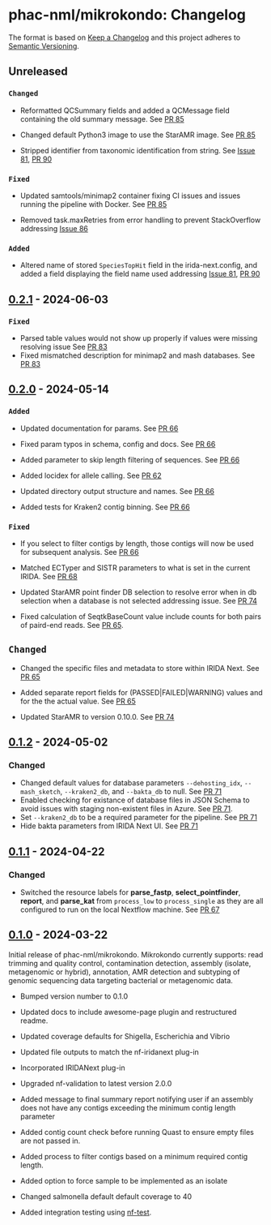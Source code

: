 # phac-nml/mikrokondo: Changelog

The format is based on [Keep a Changelog](https://keepachangelog.com/en/1.0.0/)
and this project adheres to [Semantic Versioning](https://semver.org/spec/v2.0.0.html).

## Unreleased

### `Changed`

- Reformatted QCSummary fields and added a QCMessage field containing the old summary message. See [PR 85](https://github.com/phac-nml/mikrokondo/pull/85)

- Changed default Python3 image to use the StarAMR image. See [PR 85](https://github.com/phac-nml/mikrokondo/pull/85)

- Stripped identifier from taxonomic identification from string. See [Issue 81](https://github.com/phac-nml/mikrokondo/issues/81), [PR 90](https://github.com/phac-nml/mikrokondo/pull/90)

### `Fixed`

- Updated samtools/minimap2 container fixing CI issues and issues running the pipeline with Docker. See [PR 85](https://github.com/phac-nml/mikrokondo/pull/85)

- Removed task.maxRetries from error handling to prevent StackOverflow addressing [Issue 86](https://github.com/phac-nml/mikrokondo/pull/91)

### `Added`

- Altered name of stored `SpeciesTopHit` field in the irida-next.config, and added a field displaying the field name used addressing [Issue 81](https://github.com/phac-nml/mikrokondo/issues/81), [PR 90](https://github.com/phac-nml/mikrokondo/pull/90)


## [0.2.1] - 2024-06-03

### `Fixed`

- Parsed table values would not show up properly if values were missing resolving issue See [PR 83](https://github.com/phac-nml/mikrokondo/pull/83)
- Fixed mismatched description for minimap2 and mash databases. See [PR 83](https://github.com/phac-nml/mikrokondo/pull/83)

## [0.2.0] - 2024-05-14

### `Added`

- Updated documentation for params. See [PR 66](https://github.com/phac-nml/mikrokondo/pull/66)

- Fixed param typos in schema, config and docs. See [PR 66](https://github.com/phac-nml/mikrokondo/pull/66)

- Added parameter to skip length filtering of sequences. See [PR 66](https://github.com/phac-nml/mikrokondo/pull/66)

- Added locidex for allele calling. See [PR 62](https://github.com/phac-nml/mikrokondo/pull/62)

- Updated directory output structure and names. See [PR 66](https://github.com/phac-nml/mikrokondo/pull/66)

- Added tests for Kraken2 contig binning. See [PR 66](https://github.com/phac-nml/mikrokondo/pull/66)

### `Fixed`

- If you select to filter contigs by length, those contigs will now be used for subsequent analysis. See [PR 66](https://github.com/phac-nml/mikrokondo/pull/66)

- Matched ECTyper and SISTR parameters to what is set in the current IRIDA. See [PR 68](https://github.com/phac-nml/mikrokondo/pull/68)

- Updated StarAMR point finder DB selection to resolve error when in db selection when a database is not selected addressing issue. See [PR 74](https://github.com/phac-nml/mikrokondo/pull/74)

- Fixed calculation of SeqtkBaseCount value include counts for both pairs of paird-end reads. See [PR 65](https://github.com/phac-nml/mikrokondo/pull/65).

## `Changed`

- Changed the specific files and metadata to store within IRIDA Next. See [PR 65](https://github.com/phac-nml/mikrokondo/pull/65)

- Added separate report fields for (PASSED|FAILED|WARNING) values and for the the actual value. See [PR 65](https://github.com/phac-nml/mikrokondo/pull/65)

- Updated StarAMR to version 0.10.0. See [PR 74](https://github.com/phac-nml/mikrokondo/pull/74)

## [0.1.2] - 2024-05-02

### Changed

- Changed default values for database parameters `--dehosting_idx`, `--mash_sketch`, `--kraken2_db`, and `--bakta_db` to null. See [PR 71](https://github.com/phac-nml/mikrokondo/pull/71)
- Enabled checking for existance of database files in JSON Schema to avoid issues with staging non-existent files in Azure. See [PR 71](https://github.com/phac-nml/mikrokondo/pull/71).
- Set `--kraken2_db` to be a required parameter for the pipeline. See [PR 71](https://github.com/phac-nml/mikrokondo/pull/71)
- Hide bakta parameters from IRIDA Next UI. See [PR 71](https://github.com/phac-nml/mikrokondo/pull/71)

## [0.1.1] - 2024-04-22

### Changed

- Switched the resource labels for **parse_fastp**, **select_pointfinder**, **report**, and **parse_kat** from `process_low` to `process_single` as they are all configured to run on the local Nextflow machine. See [PR 67](https://github.com/phac-nml/mikrokondo/pull/67)

## [0.1.0] - 2024-03-22

Initial release of phac-nml/mikrokondo. Mikrokondo currently supports: read trimming and quality control, contamination detection, assembly (isolate, metagenomic or hybrid), annotation, AMR detection and subtyping of genomic sequencing data targeting bacterial or metagenomic data.

- Bumped version number to 0.1.0

- Updated docs to include awesome-page plugin and restructured readme.

- Updated coverage defaults for Shigella, Escherichia and Vibrio

- Updated file outputs to match the nf-iridanext plug-in

- Incorporated IRIDANext plug-in

- Upgraded nf-validation to latest version 2.0.0

- Added message to final summary report notifying user if an assembly does not have any contigs exceeding the minimum contig length parameter

- Added contig count check before running Quast to ensure empty files are not passed in.

- Added process to filter contigs based on a minimum required contig length.

- Added option to force sample to be implemented as an isolate

- Changed salmonella default default coverage to 40

- Added integration testing using [nf-test](https://www.nf-test.com/).

[0.2.1]: https://github.com/phac-nml/mikrokondo/releases/tag/0.2.1
[0.2.0]: https://github.com/phac-nml/mikrokondo/releases/tag/0.2.0
[0.1.2]: https://github.com/phac-nml/mikrokondo/releases/tag/0.1.2
[0.1.1]: https://github.com/phac-nml/mikrokondo/releases/tag/0.1.1
[0.1.0]: https://github.com/phac-nml/mikrokondo/releases/tag/0.1.0
